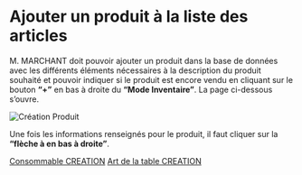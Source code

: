 # Ajouter un produit à la liste des articles

M. MARCHANT doit pouvoir ajouter un produit dans la base de données avec les différents éléments nécessaires à la description du produit souhaité et pouvoir indiquer si le produit est encore vendu en cliquant sur le bouton **“+”** en bas à droite du **“Mode Inventaire”**. La page ci-dessous s’ouvre.

![Création Produit](Images/Création%20Produit.png)

Une fois les informations renseignés pour le produit, il faut cliquer sur la **“flèche à en bas à droite”**.

[Consommable CREATION](Fonctionnalités/USER%20STORIES/Inventaire_Magasin/Edition/Consommable/Consommable%20CREATION.md)
[Art de la table CREATION](Fonctionnalités/USER%20STORIES/Inventaire_Magasin/Edition/ADT/Art%20de%20la%20table%20CREATION.md)
